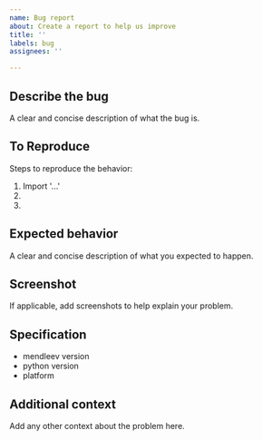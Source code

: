 ```yaml
---
name: Bug report
about: Create a report to help us improve
title: ''
labels: bug
assignees: ''

---
```


## Describe the bug
A clear and concise description of what the bug is.

## To Reproduce
Steps to reproduce the behavior:
1. Import '...'
2. 
3. 

## Expected behavior
A clear and concise description of what you expected to happen.

## Screenshot
If applicable, add screenshots to help explain your problem.

## Specification

- mendleev version
- python version
- platform

## Additional context
Add any other context about the problem here.
